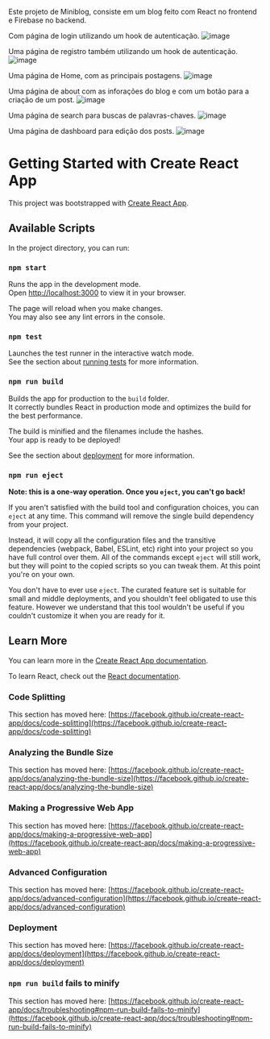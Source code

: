
Este projeto de Miniblog, consiste em um blog feito com React no frontend e Firebase no backend.

Com página de login utilizando um hook de autenticação.
![image](https://user-images.githubusercontent.com/56659697/235301234-c7d09e26-a786-4880-87f9-b7c51ccfac34.png)

Uma página de registro também utilizando um hook de autenticação.
![image](https://user-images.githubusercontent.com/56659697/235301341-64581087-e952-4cdc-a697-8a6bd85fce8b.png)

Uma página de Home, com as principais postagens.
![image](https://user-images.githubusercontent.com/56659697/235301636-82b24a6e-ea0c-4d51-bdc6-ff41960e4e4a.png)

Uma página de about com as inforações do blog e com um botão para a criação de um post.
![image](https://user-images.githubusercontent.com/56659697/235301453-67c0a820-dd77-4853-993d-09c3461b29c0.png)

Uma página de search para buscas de palavras-chaves.
![image](https://user-images.githubusercontent.com/56659697/235301470-2d30804b-e935-49d1-92a8-abb6951f8588.png)

Uma página de dashboard para edição dos posts.
![image](https://user-images.githubusercontent.com/56659697/235301680-d1324194-4af2-4e1c-a3b5-a694b7efc403.png)





# Getting Started with Create React App

This project was bootstrapped with [Create React App](https://github.com/facebook/create-react-app).

## Available Scripts

In the project directory, you can run:

### `npm start`

Runs the app in the development mode.\
Open [http://localhost:3000](http://localhost:3000) to view it in your browser.

The page will reload when you make changes.\
You may also see any lint errors in the console.

### `npm test`

Launches the test runner in the interactive watch mode.\
See the section about [running tests](https://facebook.github.io/create-react-app/docs/running-tests) for more information.

### `npm run build`

Builds the app for production to the `build` folder.\
It correctly bundles React in production mode and optimizes the build for the best performance.

The build is minified and the filenames include the hashes.\
Your app is ready to be deployed!

See the section about [deployment](https://facebook.github.io/create-react-app/docs/deployment) for more information.

### `npm run eject`

**Note: this is a one-way operation. Once you `eject`, you can't go back!**

If you aren't satisfied with the build tool and configuration choices, you can `eject` at any time. This command will remove the single build dependency from your project.

Instead, it will copy all the configuration files and the transitive dependencies (webpack, Babel, ESLint, etc) right into your project so you have full control over them. All of the commands except `eject` will still work, but they will point to the copied scripts so you can tweak them. At this point you're on your own.

You don't have to ever use `eject`. The curated feature set is suitable for small and middle deployments, and you shouldn't feel obligated to use this feature. However we understand that this tool wouldn't be useful if you couldn't customize it when you are ready for it.

## Learn More

You can learn more in the [Create React App documentation](https://facebook.github.io/create-react-app/docs/getting-started).

To learn React, check out the [React documentation](https://reactjs.org/).

### Code Splitting

This section has moved here: [https://facebook.github.io/create-react-app/docs/code-splitting](https://facebook.github.io/create-react-app/docs/code-splitting)

### Analyzing the Bundle Size

This section has moved here: [https://facebook.github.io/create-react-app/docs/analyzing-the-bundle-size](https://facebook.github.io/create-react-app/docs/analyzing-the-bundle-size)

### Making a Progressive Web App

This section has moved here: [https://facebook.github.io/create-react-app/docs/making-a-progressive-web-app](https://facebook.github.io/create-react-app/docs/making-a-progressive-web-app)

### Advanced Configuration

This section has moved here: [https://facebook.github.io/create-react-app/docs/advanced-configuration](https://facebook.github.io/create-react-app/docs/advanced-configuration)

### Deployment

This section has moved here: [https://facebook.github.io/create-react-app/docs/deployment](https://facebook.github.io/create-react-app/docs/deployment)

### `npm run build` fails to minify

This section has moved here: [https://facebook.github.io/create-react-app/docs/troubleshooting#npm-run-build-fails-to-minify](https://facebook.github.io/create-react-app/docs/troubleshooting#npm-run-build-fails-to-minify)
